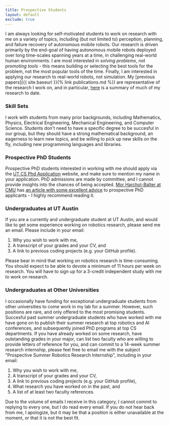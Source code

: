 ```yaml
---
title: Prospective Students
layout: default
exclude: true
---
```


I am always looking for self-motivated students to work on research with me on a
variety of topics, including (but not limited to) perception, planning, and
failure recovery of autonomous mobile robots. Our research is driven primarily
by the end-goal of having autonomous mobile robots deployed over long
time-scales spanning years at a time, in challenging real-world human
environments. I are most interested in _solving problems_, not _promoting
tools_ - this means building or selecting the best tools for the problem, not the most
popular tools of the time. Finally, I am interested in applying our research
to real-world robots, not simulation. My [previous papers]({{ site.baseurl }}{%
link publications.md %}) are representative of the research I work on, and in
particular, [here](//joydeepb.com/Publications/ijcai2019_early_career_spotlight.pdf) is a
summary of much of my research to date.

### Skill Sets

I work with students from many prior backgrounds, including Mathematics,
Physics, Electrical Engineering, Mechanical Engineering, and Computer Science.
Students don't need to have a specific degree to be succesful in our group,
but they should have a strong mathematical background, an eagerness to learn
new topics, and be willing to pick up new skills on the fly, including new
programming languages and libraries.

### Prospective PhD Students

Prospective PhD students interested in working with me should apply via the [UT
CS Phd Application](https://www.cs.utexas.edu/graduate/prospective-students/apply) website, and make sure to mention my name in your
application. PhD admissions are made by committee, and I cannot provide insights
into the chances of being accepted. [Mor Harchol-Balter at
CMU](https://www.cs.cmu.edu/~harchol/) has [an article with some excellent
advice](https://www.cs.cmu.edu/~harchol/gradschooltalk.pdf) to prospective PhD
applicants - I highly recommend reading it.

### Undergraduates at UT Austin

If you are a currently and undergraduate student at UT Austin, and would like to
get some experience working on robotics research, please send me an email.
Please include in your email:
1. Why you wish to work with me,
1. A transcript of your grades and your CV, and
1. A link to previous coding projects (e.g. your GitHub profile).

Please bear in mind that working on robotics research is time-consuming. You
should expect to be able to devote a minimum of 11 hours per week on research.
You will have to sign up for a 3-credit independent study with me to work on
research.

### Undergraduates at Other Universities

I occasionally have funding for exceptional undergraduate students from other
universities to come work in my lab for a summer. However, such positions are
rare, and only offered to the most promising students. Succesful past summer
undergraduate students who have worked with me have gone on to publish their
summer research at top robotics and AI conferences, and subsequently joined PhD programs at
top CS departments. If you have already worked on some research, have
outstanding grades in your major, can list two faculty who are willing to
provide letters of reference for you, and can commit to a 14-week summer research internship,
please feel free to email me with the
subject "Prospective Summer Robotics Research Internship", including
in your email:
1. Why you wish to work with me,
1. A transcript of your grades and your CV,
1. A link to previous coding projects (e.g. your GitHub profile), 
1. What research you have worked on in the past, and 
1. A list of at least two faculty references.
   
Due to the volume of emails I receive in this category, I cannot commit to
replying to every one, but I do read every email. If you do not hear back from
me, I apologize, but it may be that a position is either unavailable at the
moment, or that it is not the best fit.
